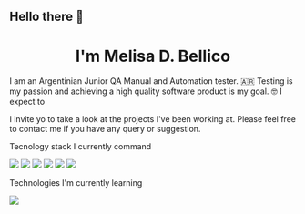 ## Hello there 👋

<h1 align=Center> I'm Melisa D. Bellico </h1>

I am an Argentinian Junior QA Manual and Automation tester. :argentina: 
Testing is my passion and achieving a high quality software product is my goal. :nerd_face:
I expect to 


I invite yo to take a look at the projects I've been working at.
Please feel free to contact me if you have any query or suggestion.

Tecnology stack I currently command

<img src="https://img.shields.io/badge/-HTML-brightgreen"> <img src="https://img.shields.io/badge/-CSS-brightgreen"> <img src="https://img.shields.io/badge/-JavaScript-brightgreen">
<img src="https://img.shields.io/badge/-Node.Js-orange"> 
<img src="https://img.shields.io/badge/-Jest-red"> 
<img src="https://img.shields.io/badge/-WebDriver%20IO-blue">

Technologies I'm currently learning

<img src="https://img.shields.io/badge/-Selenium-red">
